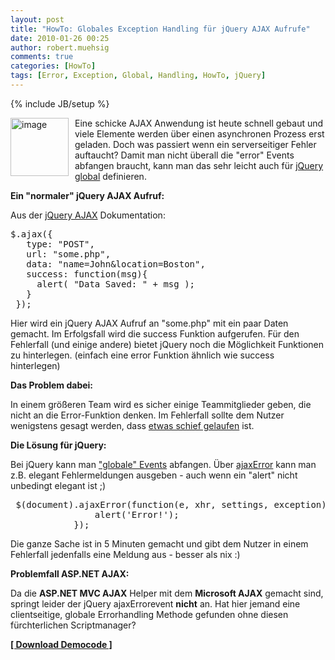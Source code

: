 ```yaml
---
layout: post
title: "HowTo: Globales Exception Handling für jQuery AJAX Aufrufe"
date: 2010-01-26 00:25
author: robert.muehsig
comments: true
categories: [HowTo]
tags: [Error, Exception, Global, Handling, HowTo, jQuery]
---
```

{% include JB/setup %}
<p><a href="{{BASE_PATH}}/assets/wp-images/image909.png"><img style="border-right: 0px; border-top: 0px; margin: 0px 10px 0px 0px; border-left: 0px; border-bottom: 0px" height="93" alt="image" src="{{BASE_PATH}}/assets/wp-images/image_thumb94.png" width="93" align="left" border="0"></a>Eine schicke AJAX Anwendung ist heute schnell gebaut und viele Elemente werden über einen asynchronen Prozess erst geladen. Doch was passiert wenn ein serverseitiger Fehler auftaucht? Damit man nicht überall die "error" Events abfangen braucht, kann man das sehr leicht auch für <a href="http://api.jquery.com/ajaxError/">jQuery global</a> definieren.</p><p><strong>Ein "normaler" jQuery AJAX Aufruf:</strong></p> <p>Aus der <a href="http://api.jquery.com/jQuery.ajax/">jQuery AJAX</a> Dokumentation:</p> <div class="wlWriterSmartContent" id="scid:812469c5-0cb0-4c63-8c15-c81123a09de7:1390eb17-c394-4c86-ab32-909ea871cf0d" style="padding-right: 0px; display: inline; padding-left: 0px; float: none; padding-bottom: 0px; margin: 0px; padding-top: 0px"><pre name="code" class="c#">$.ajax({
   type: "POST",
   url: "some.php",
   data: "name=John&amp;location=Boston",
   success: function(msg){
     alert( "Data Saved: " + msg );
   }
 });</pre></div>
<p>Hier wird ein jQuery AJAX Aufruf an "some.php" mit ein paar Daten gemacht. Im Erfolgsfall wird die success Funktion aufgerufen. Für den Fehlerfall (und einige andere) bietet jQuery noch die Möglichkeit Funktionen zu hinterlegen. (einfach eine error Funktion ähnlich wie success hinterlegen)</p>
<p><strong>Das Problem dabei:</strong> </p>
<p>In einem größeren Team wird es sicher einige Teammitglieder geben, die nicht an die Error-Funktion denken. Im Fehlerfall sollte dem Nutzer wenigstens gesagt werden, dass <a href="{{BASE_PATH}}/2009/04/28/howtocode-keep-it-simple-was-fliegt-dass-fliegt/">etwas schief gelaufen</a> ist. </p>
<p><strong>Die Lösung für jQuery:</strong></p>
<p>Bei jQuery kann man <a href="http://api.jquery.com/category/ajax/global-ajax-event-handlers/">"globale" Events</a> abfangen. Über <a href="http://api.jquery.com/ajaxError/">ajaxError</a> kann man z.B. elegant Fehlermeldungen ausgeben - auch wenn ein "alert" nicht unbedingt elegant ist ;)</p>
<div class="wlWriterSmartContent" id="scid:812469c5-0cb0-4c63-8c15-c81123a09de7:57baa8b7-6fa9-4771-82ba-5c54eb596a01" style="padding-right: 0px; display: inline; padding-left: 0px; float: none; padding-bottom: 0px; margin: 0px; padding-top: 0px"><pre name="code" class="c#"> $(document).ajaxError(function(e, xhr, settings, exception) {
                alert('Error!');
            });</pre></div>
<p>Die ganze Sache ist in 5 Minuten gemacht und gibt dem Nutzer in einem Fehlerfall jedenfalls eine Meldung aus - besser als nix :)</p>
<p><strong>Problemfall ASP.NET AJAX: </strong></p>
<p>Da die <strong>ASP.NET MVC AJAX</strong> Helper mit dem <strong>Microsoft AJAX</strong> gemacht sind, springt leider der jQuery ajaxErrorevent <strong>nicht</strong> an. Hat hier jemand eine clientseitige, globale Errorhandling Methode gefunden ohne diesen fürchterlichen Scriptmanager? </p>
<p><strong><a href="{{BASE_PATH}}/assets/files/democode/globalajaxerrorhandling/globalajaxerrorhandling.zip">[ Download Democode ]</a></strong></p>
